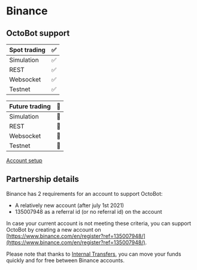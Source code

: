 # Binance

## OctoBot support

| Spot trading | ✅ |
| :--- | :--- |
| Simulation | ✅ |
| REST | ✅ |
| Websocket | ✅ |
| Testnet | ✅ |

| Future trading | 🚧 |
| :--- | :--- |
| Simulation | 🚧 |
| REST | 🚧 |
| Websocket | 🚧 |
| Testnet | 🚧 |


[Account setup](partners/binance/setup.md)

## Partnership details

Binance has 2 requirements for an account to support OctoBot:

* A relatively new account \(after july 1st 2021\)
* 135007948 as a referral id (or no referral id) on the account

In case your current account is not meeting these criteria, you can support OctoBot by creating a new account on [https://www.binance.com/en/register?ref=135007948/](https://www.binance.com/en/register?ref=135007948/).

Please note that thanks to [Internal Transfers](https://www.binance.com/en-NG/support/faq/360037037312), you can move your funds quickly and for free between Binance accounts.

